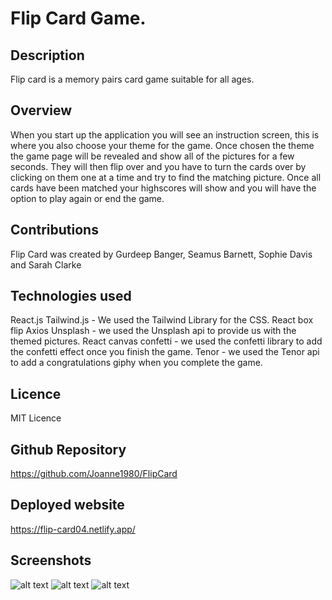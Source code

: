 # Flip Card Game.

## Description
Flip card is a memory pairs card game suitable for all ages. 

## Overview
When you start up the application you will see an instruction screen, this is where you also choose your theme
for the game. Once chosen the theme the game page will be revealed and show all of the pictures for a few seconds. 
They will then flip over and you have to turn the cards over by clicking on them one at a time and try to find the matching picture. 
Once all cards have been matched your highscores will show and you will have the option to play again or end the game. 

## Contributions
Flip Card was created by Gurdeep Banger, Seamus Barnett, Sophie Davis and Sarah Clarke

## Technologies used
React.js
Tailwind.js - We used the Tailwind Library for the CSS.
React box flip
Axios
Unsplash - we used the Unsplash api to provide us with the themed pictures.
React canvas confetti - we used the confetti library to add the confetti effect once you finish the game.
Tenor - we used the Tenor api to add a congratulations giphy when you complete the game.


## Licence
MIT Licence

## Github Repository
https://github.com/Joanne1980/FlipCard

## Deployed website
https://flip-card04.netlify.app/

## Screenshots
![alt text](https://user-images.githubusercontent.com/117310251/227307074-b0e1cd16-5eea-492d-940d-8407b71519d5.png)
![alt text](https://user-images.githubusercontent.com/117310251/227307108-ece42e05-4c09-42c3-a643-c5da6d60b8)
![alt text](https://user-images.githubusercontent.com/117310251/227307122-9f291e31-1a19-4629-a2fa-fbebbd5f0a72.png)
